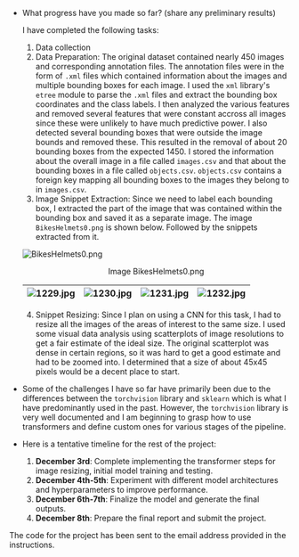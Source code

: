 - What progress have you made so far? (share any preliminary results)
    
  I have completed the following tasks:
  1. Data collection
  2. Data Preparation: 
    The original dataset contained nearly 450 images and corresponding annotation files. The annotation files were in the form of `.xml` files which contained information about the images and multiple bounding boxes for each image. I used the `xml` library's `etree` module to parse the `.xml` files and extract the bounding box coordinates and the class labels. I then analyzed the various features and removed several features that were constant accross all images since these were unlikely to have much predictive power. I also detected several bounding boxes that were outside the image bounds and removed these. This resulted in the removal of about 20 bounding boxes from the expected 1450. I stored the information about the overall image in a file called `images.csv` and that about the bounding boxes in  a file called `objects.csv`. `objects.csv` contains a foreign key mapping all bounding boxes to the images they belong to in `images.csv`. 
  3. Image Snippet Extraction: Since we need to label each bounding box, I extracted the part of the image that was contained within the bounding box and saved it as a separate image. The image `BikesHelmets0.png` is shown below. Followed by the snippets extracted from it.
   
    ![BikesHelmets0.png](./data/images/BikesHelmets0.png)

    <center>Image BikesHelmets0.png</center>


    | ![1229.jpg](./data/cropped_images/1229.jpg) | ![1230.jpg](./data/cropped_images/1230.jpg) | ![1231.jpg](./data/cropped_images/1231.jpg) | ![1232.jpg](./data/cropped_images/1232.jpg) | 
    |:---:|:---:|:---:|:---:|


  4. Snippet Resizing: Since I plan on using a CNN for this task, I had to resize all the images of the areas of interest to the same size. I used some visual data analysis using scatterplots of image resolutions to get a fair estimate of the ideal size. The original scatterplot was dense in certain regions, so it was hard to get a good estimate and had to be zoomed into. I determined that a size of about 45x45 pixels would be a decent place to start.


- Some of the challenges I have so far have primarily been due to the differences between the `torchvision` library and `sklearn` which is what I have predominantly used in the past. However, the `torchvision` library is very well documented and I am beginning to grasp how to use transformers and define custom ones for various stages of the pipeline. 

- Here is a tentative timeline for the rest of the project:

  1. **December 3rd**: Complete implementing the transformer steps for image resizing, initial model training and testing.
  2. **December 4th-5th**: Experiment with different model architectures and hyperparameters to improve performance.
  3. **December 6th-7th**: Finalize the model and generate the final outputs.
  4. **December 8th**: Prepare the final report and submit the project.

The code for the project has been sent to the email address provided in the instructions. 